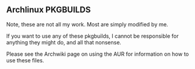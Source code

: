## Archlinux PKGBUILDS

Note, these are not all my work. Most are simply modified by me.

If you want to use any of these pkgbuilds, I cannot be responsible for
anything they might do, and all that nonsense. 

Please see the Archwiki page on using the AUR for information on how to use
these files.
